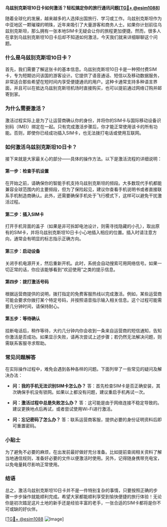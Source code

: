 **乌兹别克斯坦10日卡如何激活？轻松搞定你的旅行通讯问题[[TG💪+ @esim1088](https://t.me/s/esim1088)]**

随着全球化的发展，越来越多的人选择出国旅行、学习或工作。乌兹别克斯坦作为中亚地区一颗璀璨的明珠，近年来吸引了大量游客和商务人士。如果你计划前往乌兹别克斯坦，那么拥有一张本地SIM卡无疑会让你的旅程更加便捷。然而，很多人在拿到乌兹别克斯坦10日卡后却不知道如何激活，今天我们就来详细聊聊这个问题。

### 什么是乌兹别克斯坦10日卡？

首先，我们需要了解这张卡的基本信息。乌兹别克斯坦10日卡是一种预付费SIM卡，专为短期访问该国的游客设计。它提供了语音通话、短信以及移动数据服务，非常适合那些希望在短时间内享受便捷通讯的用户。这种卡通常支持多种语言界面，并且可以在抵达乌兹别克斯坦机场时直接购买，也可以提前通过网络订购并邮寄到家。

### 为什么需要激活？

激活过程实际上是为了让运营商确认你的身份，并将你的SIM卡与国际移动设备识别码（IMEI）绑定在一起。只有完成激活步骤后，你才能正常使用该卡的所有功能。否则，即使你已经成功插入SIM卡，也无法拨打电话或使用互联网。

### 如何激活乌兹别克斯坦10日卡？

接下来就是大家最关心的部分——具体的操作方法。以下是激活流程的详细说明：

#### 第一步：检查手机设置

在开始之前，请确保你的智能手机支持乌兹别克斯坦的频段。大多数现代手机都能兼容全球范围内的主要频段，但为了保险起见，建议你查看手机说明书或者直接联系手机制造商确认。此外，还需要确保手机处于飞行模式下，这样可以避免干扰激活过程。

#### 第二步：插入SIM卡

打开手机背面的盖子（如果是非可拆卸电池设计，则需寻找隐藏的小孔），取出原有的SIM卡，并将乌兹别克斯坦10日卡小心地插入相应的位置。插入时请注意方向，通常会有明显的标志指示正确方向。

#### 第三步：启动设备

关闭手机电源开关，然后重新开机。此时，系统会自动搜索可用网络信号。如果一切正常的话，你应该能够看到“欢迎使用”之类的提示信息。

#### 第四步：拨打激活号码

根据运营商提供的说明，拨打指定的免费客服热线以完成激活。例如，某些运营商可能会要求你拨打某个特定号码，并按照语音指示输入相关信息。这个过程可能需要几分钟时间，请保持耐心。

#### 第五步：等待确认

挂断电话后，稍作等待，大约几分钟内你会收到一条来自运营商的短信通知，告知你激活是否成功。如果显示失败，请再次尝试上述步骤；若仍然无法解决问题，则需联系客服寻求帮助。

### 常见问题解答

在实际操作过程中，难免会遇到各种各样的问题。下面列举了一些常见的疑问及解决办法：

- **问：我的手机无法识别SIM卡怎么办？**
  答：首先检查SIM卡是否正确安装，其次确保手机没有锁网。如果以上都没有问题，建议重启手机再试一次。
  
- **问：激活过程中总是失败怎么办？**
  答：这可能是由于网络连接不稳定导致的。建议更换地点后再试，或者尝试使用Wi-Fi进行激活。

- **问：忘记密码了怎么办？**
  答：联系运营商客服，提供必要的身份证明资料后即可重置密码。

### 小贴士

为了避免不必要的麻烦，在出发前最好做好充分准备。比如提前查阅相关资料了解当地通信规则，准备好必要的文件以便激活时使用。另外，记得随身携带充电宝，以免电量耗尽影响正常使用。

### 结语

总之，激活乌兹别克斯坦10日卡并不是一件特别复杂的事情，只要按照正确的步骤一步步操作就能顺利完成。希望大家都能顺利享受到愉快便捷的旅行体验！无论你是初次踏足这片土地的新手还是经验丰富的老手，一张合适的SIM卡都将是你不可或缺的好伙伴。

[[TG💪+ @esim1088](https://t.me/s/esim1088) ![Image](https://i.postimg.cc/4NQfJmqS/Snipaste-2025-05-13-00-14-12.png)]